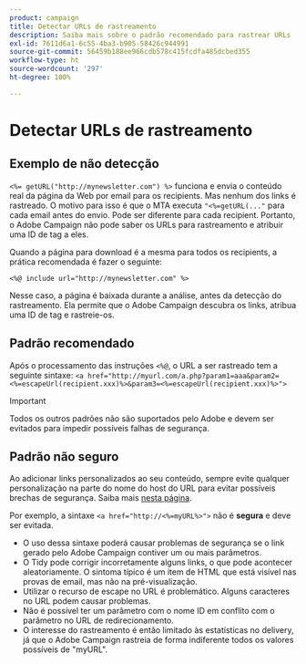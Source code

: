 ```yaml
---
product: campaign
title: Detectar URLs de rastreamento
description: Saiba mais sobre o padrão recomendado para rastrear URLs
exl-id: 7611d6a1-6c55-4ba3-b905-58426c944991
source-git-commit: 56459b188ee966cdb578c415fcdfa485dcbed355
workflow-type: ht
source-wordcount: '297'
ht-degree: 100%

---
```


# Detectar URLs de rastreamento

## Exemplo de não detecção

`<%= getURL("http://mynewsletter.com") %>` funciona e envia o conteúdo real da página da Web por email para os recipients. Mas nenhum dos links é rastreado. O motivo para isso é que o MTA executa `"<%=getURL(..."` para cada email antes do envio. Pode ser diferente para cada recipient. Portanto, o Adobe Campaign não pode saber os URLs para rastreamento e atribuir uma ID de tag a eles.

Quando a página para download é a mesma para todos os recipients, a prática recomendada é fazer o seguinte:

`<%@ include url="http://mynewsletter.com" %>`

Nesse caso, a página é baixada durante a análise, antes da detecção do rastreamento. Ela permite que o Adobe Campaign descubra os links, atribua uma ID de tag e rastreie-os.

## Padrão recomendado

Após o processamento das instruções `<%@`, o URL a ser rastreado tem a seguinte sintaxe: `<a href="http://myurl.com/a.php?param1=aaa&param2=<%=escapeUrl(recipient.xxx)%>&param3=<%=escapeUrl(recipient.xxx)%>">`

>[!IMPORTANT]
>
>Todos os outros padrões não são suportados pelo Adobe e devem ser evitados para impedir possíveis falhas de segurança.

## Padrão não seguro

Ao adicionar links personalizados ao seu conteúdo, sempre evite qualquer personalização na parte do nome do host do URL para evitar possíveis brechas de segurança. Saiba mais [nesta página](../../installation/using/privacy.md#url-personalization).

Por exemplo, a sintaxe `<a href="http://<%=myURL%>">` não é **segura** e deve ser evitada.

* O uso dessa sintaxe poderá causar problemas de segurança se o link gerado pelo Adobe Campaign contiver um ou mais parâmetros.
* O Tidy pode corrigir incorretamente alguns links, o que pode acontecer aleatoriamente. O sintoma típico é um item de HTML que está visível nas provas de email, mas não na pré-visualização.
* Utilizar o recurso de escape no URL é problemático. Alguns caracteres no URL podem causar problemas.
* Não é possível ter um parâmetro com o nome ID em conflito com o parâmetro no URL de redirecionamento.
* O interesse do rastreamento é então limitado às estatísticas no delivery, já que o Adobe Campaign rastreia de forma indiferente todos os valores possíveis de &quot;myURL&quot;.
